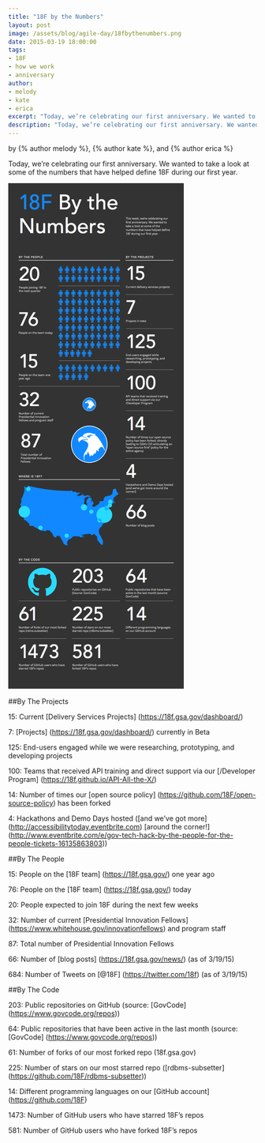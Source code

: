 ```yaml
---
title: "18F by the Numbers"
layout: post
image: /assets/blog/agile-day/18fbythenumbers.png
date: 2015-03-19 18:00:00
tags:
- 18F
- how we work
- anniversary
author:
- melody
- kate
- erica
excerpt: "Today, we’re celebrating our first anniversary. We wanted to take a look at some of the numbers that have helped define 18F during our first year."
description: "Today, we’re celebrating our first anniversary. We wanted to take a look at some of the numbers that have helped define 18F during our first year."
---
```


<p class="authors">
  by {% author melody %}, {% author kate %}, and {% author erica %}
</p>

Today, we’re celebrating our first anniversary. We wanted to take a look at some of the numbers that have helped define 18F during our first year. 

![Infographic showing 18F's first-year progress by the numbers](/assets/blog/agile-day/18fbythenumbers.png)


##By The Projects

15: Current [Delivery Services Projects] (https://18f.gsa.gov/dashboard/)

7: [Projects] (https://18f.gsa.gov/dashboard/) currently in Beta

125: End-users engaged while we were researching, prototyping, and developing projects

100: Teams that received API training and direct support via our [/Developer Program] (https://18f.github.io/API-All-the-X/)

14: Number of times our [open source policy] (https://github.com/18F/open-source-policy) has been forked

4: Hackathons and Demo Days hosted ([and we’ve got more] (http://accessibilitytoday.eventbrite.com) [around the corner!] (http://www.eventbrite.com/e/gov-tech-hack-by-the-people-for-the-people-tickets-16135863803))


##By The People

15: People on the [18F team] (https://18f.gsa.gov/) one year ago

76: People on the [18F team] (https://18f.gsa.gov/) today

20: People expected to join 18F during the next few weeks

32: Number of current [Presidential Innovation Fellows] (https://www.whitehouse.gov/innovationfellows) and program staff

87: Total number of Presidential Innovation Fellows

66: Number of [blog posts] (https://18f.gsa.gov/news/) (as of 3/19/15)

684: Number of Tweets on [@18F] (https://twitter.com/18f) (as of 3/19/15)


##By The Code


203: Public repositories on GitHub (source: [GovCode] (https://www.govcode.org/repos))

64: Public repositories that have been active in the last month (source: [GovCode] (https://www.govcode.org/repos))

61: Number of forks of our most forked repo (18f.gsa.gov)

225: Number of stars on our most starred repo ([rdbms-subsetter] (https://github.com/18F/rdbms-subsetter))

14: Different programming languages on our [GitHub account] (https://github.com/18F)

1473: Number of GitHub users who have starred 18F’s repos

581: Number of GitHub users who have forked 18F’s repos
